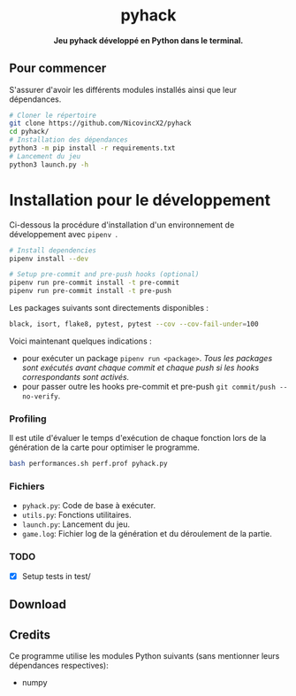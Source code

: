 <h1 align="center">pyhack</h1>
<h4 align="center">Jeu pyhack développé en Python dans le terminal.</h4>

## Pour commencer
S'assurer d'avoir les différents modules installés ainsi que leur dépendances.
```sh
# Cloner le répertoire
git clone https://github.com/NicovincX2/pyhack
cd pyhack/
# Installation des dépendances
python3 -m pip install -r requirements.txt
# Lancement du jeu
python3 launch.py -h
```

# Installation pour le développement
Ci-dessous la procédure d'installation d'un environnement de développement avec ```pipenv ```.
```sh
# Install dependencies
pipenv install --dev

# Setup pre-commit and pre-push hooks (optional)
pipenv run pre-commit install -t pre-commit
pipenv run pre-commit install -t pre-push
```
Les packages suivants sont directements disponibles :
```sh
black, isort, flake8, pytest, pytest --cov --cov-fail-under=100
```

Voici maintenant quelques indications :
 - pour exécuter un package ```pipenv run <package>```.
 *Tous les packages sont exécutés avant chaque commit et chaque push si les hooks correspondants sont activés.*
 - pour passer outre les hooks pre-commit et pre-push ```git commit/push --no-verify```.

### Profiling
Il est utile d'évaluer le temps d'exécution de chaque fonction lors de la génération de la carte pour optimiser le programme.
```sh
bash performances.sh perf.prof pyhack.py
```

### Fichiers
 - ```pyhack.py```: Code de base à exécuter.
 - ```utils.py```: Fonctions utilitaires.
 - ```launch.py```: Lancement du jeu.
 - ```game.log```: Fichier log de la génération et du déroulement de la partie.

### TODO
- [x] Setup tests in test/

## Download

## Credits
Ce programme utilise les modules Python suivants (sans mentionner leurs dépendances respectives):

 - numpy

